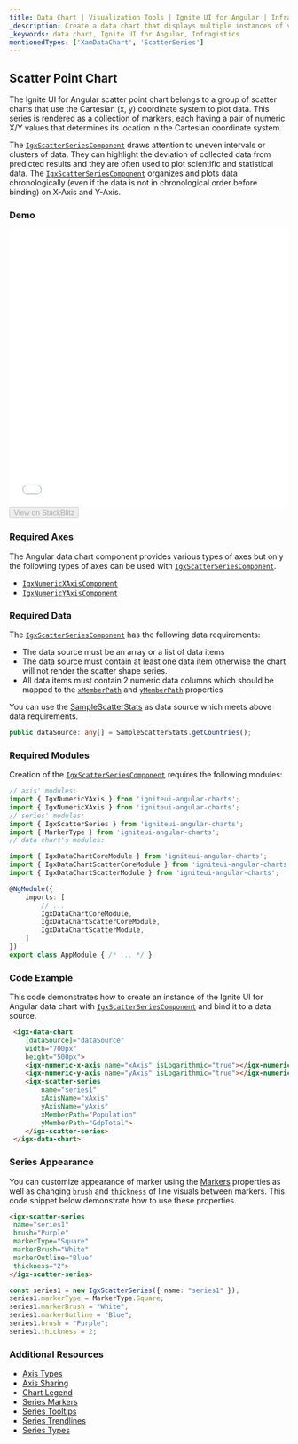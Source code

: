 ```yaml
---
title: Data Chart | Visualization Tools | Ignite UI for Angular | Infragistics | Scatter Point
_description: Create a data chart that displays multiple instances of visual elements in the same plot area in order to create composite chart views.
_keywords: data chart, Ignite UI for Angular, Infragistics
mentionedTypes: ['XamDataChart', 'ScatterSeries']
---
```


## Scatter Point Chart

The Ignite UI for Angular scatter point chart belongs to a group of scatter charts that use the Cartesian (x, y) coordinate system to plot data. This series is rendered as a collection of markers, each having a pair of numeric X/Y values that determines its location in the Cartesian coordinate system.

The [`IgxScatterSeriesComponent`]({environment:dvApiBaseUrl}/products/ignite-ui-angular/api/docs/typescript/latest/classes/igxscatterseriescomponent.html) draws attention to uneven intervals or clusters of data. They can highlight the deviation of collected data from predicted results and they are often used to plot scientific and statistical data. The [`IgxScatterSeriesComponent`]({environment:dvApiBaseUrl}/products/ignite-ui-angular/api/docs/typescript/latest/classes/igxscatterseriescomponent.html) organizes and plots data chronologically (even if the data is not in chronological order before binding) on X-Axis and Y-Axis.

### Demo

<div class="sample-container loading" style="height: 500px">
    <iframe id="data-chart-type-scatter-point-series-iframe" src='{environment:dvDemosBaseUrl}/charts/data-chart-type-scatter-point-series' width="100%" height="100%" seamless frameBorder="0" onload="onXPlatSampleIframeContentLoaded(this);"></iframe>
</div>
<div>
    <button data-localize="stackblitz" disabled class="stackblitz-btn" data-iframe-id="data-chart-type-scatter-point-series-iframe" data-demos-base-url="{environment:dvDemosBaseUrl}">View on StackBlitz
    </button>


</div>

<div class="divider--half"></div>

### Required Axes

The Angular data chart component provides various types of axes but only the following types of axes can be used with [`IgxScatterSeriesComponent`]({environment:dvApiBaseUrl}/products/ignite-ui-angular/api/docs/typescript/latest/classes/igxscatterseriescomponent.html).

-   [`IgxNumericXAxisComponent`]({environment:dvApiBaseUrl}/products/ignite-ui-angular/api/docs/typescript/latest/classes/igxnumericxaxiscomponent.html)
-   [`IgxNumericYAxisComponent`]({environment:dvApiBaseUrl}/products/ignite-ui-angular/api/docs/typescript/latest/classes/igxnumericyaxiscomponent.html)

### Required Data

The [`IgxScatterSeriesComponent`]({environment:dvApiBaseUrl}/products/ignite-ui-angular/api/docs/typescript/latest/classes/igxscatterseriescomponent.html) has the following data requirements:

-   The data source must be an array or a list of data items
-   The data source must contain at least one data item otherwise the chart will not render the scatter shape series.
-   All data items must contain 2 numeric data columns which should be mapped to the [`xMemberPath`]({environment:dvApiBaseUrl}/products/ignite-ui-angular/api/docs/typescript/latest/classes/igxscatterbasecomponent.html#xmemberpath) and [`yMemberPath`]({environment:dvApiBaseUrl}/products/ignite-ui-angular/api/docs/typescript/latest/classes/igxscatterbasecomponent.html#ymemberpath) properties

You can use the [SampleScatterStats](data-chart-data-sources-stats.md) as data source which meets above data requirements.

```ts
public dataSource: any[] = SampleScatterStats.getCountries();
```

### Required Modules

Creation of the [`IgxScatterSeriesComponent`]({environment:dvApiBaseUrl}/products/ignite-ui-angular/api/docs/typescript/latest/classes/igxscatterseriescomponent.html) requires the following modules:

```ts
// axis' modules:
import { IgxNumericYAxis } from 'igniteui-angular-charts';
import { IgxNumericXAxis } from 'igniteui-angular-charts';
// series' modules:
import { IgxScatterSeries } from 'igniteui-angular-charts';
import { MarkerType } from 'igniteui-angular-charts';
// data chart's modules:

import { IgxDataChartCoreModule } from 'igniteui-angular-charts';
import { IgxDataChartScatterCoreModule } from 'igniteui-angular-charts';
import { IgxDataChartScatterModule } from 'igniteui-angular-charts';

@NgModule({
    imports: [
        // ...
        IgxDataChartCoreModule,
        IgxDataChartScatterCoreModule,
        IgxDataChartScatterModule,
    ]
})
export class AppModule { /* ... */ }
```

### Code Example

This code demonstrates how to create an instance of the Ignite UI for Angular data chart with [`IgxScatterSeriesComponent`]({environment:dvApiBaseUrl}/products/ignite-ui-angular/api/docs/typescript/latest/classes/igxscatterseriescomponent.html) and bind it to a data source.

```html
 <igx-data-chart
    [dataSource]="dataSource"
    width="700px"
    height="500px">
    <igx-numeric-x-axis name="xAxis" isLogarithmic="true"></igx-numeric-x-axis>
    <igx-numeric-y-axis name="yAxis" isLogarithmic="true"></igx-numeric-y-axis>
    <igx-scatter-series
        name="series1"
        xAxisName="xAxis"
        yAxisName="yAxis"
        xMemberPath="Population"
        yMemberPath="GdpTotal">
    </igx-scatter-series>
 </igx-data-chart>
```

### Series Appearance

You can customize appearance of marker using the [Markers](data-chart-series-markers.md) properties as well as changing [`brush`]({environment:dvApiBaseUrl}/products/ignite-ui-angular/api/docs/typescript/latest/classes/igxseriescomponent.html#brush) and [`thickness`]({environment:dvApiBaseUrl}/products/ignite-ui-angular/api/docs/typescript/latest/classes/igxseriescomponent.html#thickness) of line visuals between markers. This code snippet below demonstrate how to use these properties.

```html
<igx-scatter-series
 name="series1"
 brush="Purple"
 markerType="Square"
 markerBrush="White"
 markerOutline="Blue"
 thickness="2">
</igx-scatter-series>
```

```ts
const series1 = new IgxScatterSeries({ name: "series1" });
series1.markerType = MarkerType.Square;
series1.markerBrush = "White";
series1.markerOutline = "Blue";
series1.brush = "Purple";
series1.thickness = 2;
```

### Additional Resources

-   [Axis Types](data-chart-axis-types.md)
-   [Axis Sharing](data-chart-axis-sharing.md)
-   [Chart Legend](data-chart-legends.md)
-   [Series Markers](data-chart-series-markers.md)
-   [Series Tooltips](data-chart-series-tooltips.md)
-   [Series Trendlines](data-chart-series-trendlines.md)
-   [Series Types](data-chart-series-types.md)
